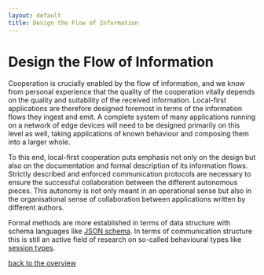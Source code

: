```yaml
---
layout: default
title: Design the Flow of Information
---
```


# Design the Flow of Information

Cooperation is crucially enabled by the flow of information, and we know from personal experience that the quality of the cooperation vitally depends on the quality and suitability of the received information.
Local-first applications are therefore designed foremost in terms of the information flows they ingest and emit.
A complete system of many applications running on a network of edge devices will need to be designed primarily on this level as well, taking applications of known behaviour and composing them into a larger whole.

To this end, local-first cooperation puts emphasis not only on the design but also on the documentation and formal description of its information flows.
Strictly described and enforced communication protocols are necessary to ensure the successful collaboration between the different autonomous pieces.
This autonomy is not only meant in an operational sense but also in the organisational sense of collaboration between applications written by different authors.

Formal methods are more established in terms of data structure with schema languages like [JSON schema](https://json-schema.org/).
In terms of communication structure this is still an active field of research on so-called behavioural types like [session types](http://groups.inf.ed.ac.uk/abcd/session-implementations.html).

<div style="float:left"><a href="/#local-first-cooperation-principles">back to the overview</a></div>
<div style="clear:both">
